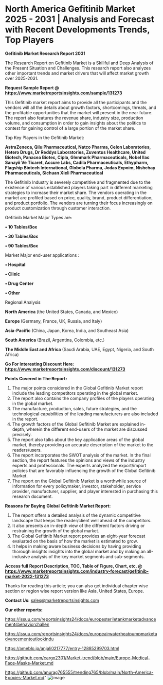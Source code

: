 # North America Gefitinib Market 2025 - 2031 | Analysis and Forecast with Recent Developments Trends, Top Players

<strong>Gefitinib Market Research Report 2031</strong>

The Research Report on Gefitinib Market is a Skillful and Deep Analysis of the Present Situation and Challenges. This research report also analyzes other important trends and market drivers that will affect market growth over 2025-2031.

<strong>Request Sample Report @ <a href=https://www.marketreportsinsights.com/sample/131273>https://www.marketreportsinsights.com/sample/131273</a></strong>

This Gefitinib market report aims to provide all the participants and the vendors will all the details about growth factors, shortcomings, threats, and the profitable opportunities that the market will present in the near future. The report also features the revenue share, industry size, production volume, and consumption in order to gain insights about the politics to contest for gaining control of a large portion of the market share.

Top Key Players in the Gefitinib Market:

<strong>AstraZeneca, Qilu Pharmaceutical, Natco Pharma, Celon Laboratories, Hetero Drugs, Dr Reddys Laboratories, Zuventus Healthcare, United Biotech, Panacea Biotec, Cipla, Glenmark Pharmaceuticals, Nobel Ilac Sanayii Ve Ticaret, Accure Labs, Cadila Pharmaceuticals, Ethypharm, Flagship Biotech International, Globela Pharma, Jodas Expoim, Nishchay Pharmaceuticals, Sichuan Xieli Pharmaceutical</strong>

The Gefitinib Industry is severely competitive and fragmented due to the existence of various established players taking part in different marketing strategies to increase their market share. The vendors operating in the market are profiled based on price, quality, brand, product differentiation, and product portfolio. The vendors are turning their focus increasingly on product customization through customer interaction.

Gefitinib Market Major Types are:

<strong>• 10 Tables/Box

• 30 Tables/Box

• 90 Tables/Box</strong>

Market Major end-user applications :

<strong>• Hospital

• Clinic

• Drug Center

• Other</strong>

Regional Analysis

</u><strong><b>North America</b></strong> (the United States, Canada, and Mexico)

<strong><b>Europe </b></strong>(Germany, France, UK, Russia, and Italy)

<strong><b>Asia-Pacific</b></strong> (China, Japan, Korea, India, and Southeast Asia)

<strong><b>South America</b></strong> (Brazil, Argentina, Colombia, etc.)

<strong><b>The Middle East and Africa</b></strong> (Saudi Arabia, UAE, Egypt, Nigeria, and South Africa)

<strong>Go For Interesting Discount Here: <a href=https://www.marketreportsinsights.com/discount/131273>https://www.marketreportsinsights.com/discount/131273</a></strong>

<strong>Points Covered in The Report:</strong>
<ol>
  <li>The major points considered in the Global Gefitinib Market report include the leading competitors operating in the global market.</li>
  <li>The report also contains the company profiles of the players operating in the global market.</li>
  <li>The manufacture, production, sales, future strategies, and the technological capabilities of the leading manufacturers are also included in the report.</li>
  <li>The growth factors of the Global Gefitinib Market are explained in-depth, wherein the different end-users of the market are discussed precisely.</li>
  <li>The report also talks about the key application areas of the global market, thereby providing an accurate description of the market to the readers/users.</li>
  <li>The report incorporates the SWOT analysis of the market. In the final section, the report features the opinions and views of the industry experts and professionals. The experts analyzed the export/import policies that are favorably influencing the growth of the Global Gefitinib Market.</li>
  <li>The report on the Global Gefitinib Market is a worthwhile source of information for every policymaker, investor, stakeholder, service provider, manufacturer, supplier, and player interested in purchasing this research document.</li>
</ol>
<strong>Reasons for Buying Global Gefitinib Market Report:</strong>

<ol>
  <li>The report offers a detailed analysis of the dynamic competitive landscape that keeps the reader/client well ahead of the competitors.</li>
  <li>It also presents an in-depth view of the different factors driving or restraining the growth of the global market.</li>
  <li>The Global Gefitinib Market report provides an eight-year forecast evaluated on the basis of how the market is estimated to grow.</li>
  <li>It helps in making aware business decisions by having providing thorough insights insights into the global market and by making an all-inclusive analysis of the key market segments and sub-segments.</li>
</ol>
<strong>Access full Report Description, TOC, Table of Figure, Chart, etc. @ <a href=https://www.marketreportsinsights.com/industry-forecast/gefitinib-market-2022-131273>https://www.marketreportsinsights.com/industry-forecast/gefitinib-market-2022-131273</a></strong>


Thanks for reading this article; you can also get individual chapter wise section or region wise report version like Asia, United States, Europe.

<strong>Contact Us:</strong>
sales@marketreportsinsights.com

<strong>Our other reports:</strong>

<a href=https://issuu.com/reportsinsights24/docs/europesteriletankmarketadvancementsbehaviorchallen>https://issuu.com/reportsinsights24/docs/europesteriletankmarketadvancementsbehaviorchallen</a>

<a href=https://issuu.com/reportsinsights24/docs/europeairwaterheatpumpmarketadvancementoutlookindu>https://issuu.com/reportsinsights24/docs/europeairwaterheatpumpmarketadvancementoutlookindu</a>

<a href=https://ameblo.jp/anjali0217777/entry-12885299703.html>https://ameblo.jp/anjali0217777/entry-12885299703.html</a>

<a href=https://github.com/cargo2301/Market-trend/blob/main/Europe-Medical-Face-Masks-Market.md>https://github.com/cargo2301/Market-trend/blob/main/Europe-Medical-Face-Masks-Market.md</a>

<a href=https://github.com/anurag765555/trending765/blob/main/North-America-Epoxies-Market.md>https://github.com/anurag765555/trending765/blob/main/North-America-Epoxies-Market.md</a>"
![image](https://github.com/user-attachments/assets/f69b23bf-20c1-4509-8073-5a4bb9249eef)
